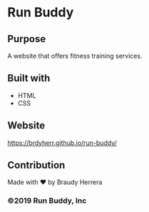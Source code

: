 # Run Buddy 

## Purpose
A website that offers fitness training services.

## Built with 
* HTML
* CSS

## Website
https://brdyherr.github.io/run-buddy/

## Contribution
Made with ❤️ by Braudy Herrera

### ©️2019 Run Buddy, Inc
